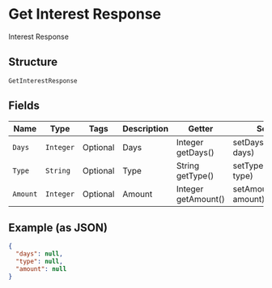 
# Get Interest Response

Interest Response

## Structure

`GetInterestResponse`

## Fields

| Name | Type | Tags | Description | Getter | Setter |
|  --- | --- | --- | --- | --- | --- |
| `Days` | `Integer` | Optional | Days | Integer getDays() | setDays(Integer days) |
| `Type` | `String` | Optional | Type | String getType() | setType(String type) |
| `Amount` | `Integer` | Optional | Amount | Integer getAmount() | setAmount(Integer amount) |

## Example (as JSON)

```json
{
  "days": null,
  "type": null,
  "amount": null
}
```

